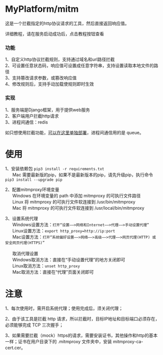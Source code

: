 # MyPlatform/mitm
这是一个拦截指定的http协议请求的工具，然后直接返回响应值。<br>

详细教程，请在服务启动成功后，点击教程按钮查看 <br>

### 功能
1、自定义http协议拦截规则，支持通过域名和url路径拦截<br>
2、可设置任意状态码，响应值可设置成任意字符串，支持设置读取本地文件的路径<br>
3、支持篡改请求参数，或篡改响应值<br>
4、修改规则后，支持手动加载使规则即时生效<br>

### 实现
1、服务端是Django框架，用于提供web服务<br>
2、客户端用户拦截http请求<br>
3、进程间通信：redis <br>

如只想使用拦截功能，[可以在这里单独部署]( https://github.com/leeyoshinari/mitm_mock.git )，进程间通信用的是 queue。

# 使用
1、安装依赖包  `pip3 install -r requirements.txt`<br>
&nbsp;&nbsp;&nbsp;&nbsp;&nbsp;&nbsp;Mac 需要最新版的pip，如果不是最新版本的pip，请先升级pip，执行命令 `pip3 install --upgrade pip`

2、配置mitmproxy环境变量<br>
&nbsp;&nbsp;&nbsp;&nbsp;&nbsp;&nbsp;Windows 在环境变量的 path 中添加 mitmproxy 的可执行文件路径<br>
&nbsp;&nbsp;&nbsp;&nbsp;&nbsp;&nbsp;Linux 将 mitmproxy 的可执行文件软连接到 /usr/bin/mitmproxy<br>
&nbsp;&nbsp;&nbsp;&nbsp;&nbsp;&nbsp;Mac 将 mitmproxy 的可执行文件软连接到 /usr/local/bin/mitmproxy<br>

3、设置系统代理<br>
&nbsp;&nbsp;&nbsp;&nbsp;&nbsp;&nbsp;Windows设置方法：`打开“设置——>网络和Internet——>代理——>手动设置代理”`<br>
&nbsp;&nbsp;&nbsp;&nbsp;&nbsp;&nbsp;Linux设置方法：`export http_proxy=http://ip:port`<br>
&nbsp;&nbsp;&nbsp;&nbsp;&nbsp;&nbsp;Mac设置方法：`打开“系统偏好设置——>网络——>高级——>代理——>网页代理(HTTP) 或 安全网页代理(HTTPS)”`<br>
<br>
&nbsp;&nbsp;&nbsp;&nbsp;&nbsp;&nbsp;取消代理设置<br>
&nbsp;&nbsp;&nbsp;&nbsp;&nbsp;&nbsp;Windows取消方法：直接在“手动设置代理”的地方关闭即可<br>
&nbsp;&nbsp;&nbsp;&nbsp;&nbsp;&nbsp;Linux取消方法：`unset http_proxy` <br>
&nbsp;&nbsp;&nbsp;&nbsp;&nbsp;&nbsp;Mac取消方法：直接在“代理”页面关闭即可<br>


# 注意
1、每次使用时，需开启系统代理；使用完成后，须关闭代理；

2、由于该工具是拦截 http 请求，所以拦截时，目标IP地址和目标端口必须存在，必须能够完成 TCP 三次握手；

3、如果需要拦截（mock）https的请求，需要安装证书，其他操作和http的基本一样；证书在用户目录下的 .mitmproxy 文件夹中，安装 mitmproxy-ca-cert.cer。

